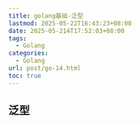 ```yaml
---
title: golang基础-泛型
lastmod: 2025-05-22T16:43:23+08:00
date: 2025-05-214T17:52:03+08:00
tags:
  - Golang
categories:
  - Golang
url: post/go-14.html
toc: true
---
```


## 泛型